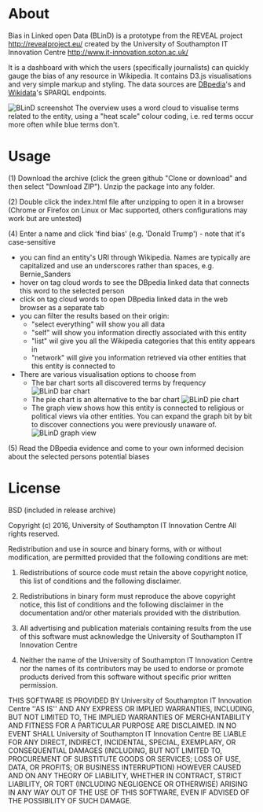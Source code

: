 # About
Bias in Linked open Data (BLinD) is a prototype from the REVEAL project http://revealproject.eu/ created by the University of Southampton IT Innovation Centre http://www.it-innovation.soton.ac.uk/

It is a dashboard with which the users (specifically journalists) can quickly gauge the bias of any resource in Wikipedia.
It contains D3.js visualisations and very simple markup and styling.
The data sources are [DBpedia](https://wiki.dbpedia.org/)'s and [Wikidata](https://www.wikidata.org/)'s SPARQL endpoints.

![BLinD screenshot](/images/screenshots/overview.png)
The overview uses a word cloud to visualise terms related to the entity, using a "heat scale" colour coding, i.e. red terms occur more often while blue terms don't.

# Usage
(1) Download the archive (click the green github "Clone or download" and then select "Download ZIP"). Unzip the package into any folder.

(2) Double click the index.html file after unzipping to open it in a browser (Chrome or Firefox on Linux or Mac supported, others configurations may work but are untested)

(4) Enter a name and click 'find bias' (e.g. 'Donald Trump') - note that it's case-sensitive
- you can find an entity's URI through Wikipedia. Names are typically are capitalized and use an underscores rather than spaces, e.g. Bernie_Sanders
- hover on tag cloud words to see the DBpedia linked data that connects this word to the selected person
- click on tag cloud words to open DBpedia linked data in the web browser as a separate tab
- you can filter the results based on their origin:
  * "select everything" will show you all data
  * "self" will show you information directly associated with this entity
  * "list" wil give you all the Wikipedia categories that this entity appears in
  * "network" will give you information retrieved via other entities that this entity is connected to
- There are various visualisation options to choose from
  * The bar chart sorts all discovered terms by frequency ![BLinD bar chart](/images/screenshots/bar.png)
  * The pie chart is an alternative to the bar chart ![BLinD pie chart](/images/screenshots/pie.png)
  * The graph view shows how this entity is connected to religious or political views via other entities. You can expand the graph bit by bit to discover connections you were previously unaware of.![BLinD graph view](/images/screenshots/graph.png)

(5) Read the DBpedia evidence and come to your own informed decision about the selected persons potential biases

# License
BSD (included in release archive)

Copyright (c) 2016, University of Southampton IT Innovation Centre
All rights reserved.

Redistribution and use in source and binary forms, with or without
modification, are permitted provided that the following conditions are met:

1. Redistributions of source code must retain the above copyright
   notice, this list of conditions and the following disclaimer.

2. Redistributions in binary form must reproduce the above copyright
   notice, this list of conditions and the following disclaimer in the
   documentation and/or other materials provided with the distribution.

3. All advertising and publication materials containing results from the use of this software
   must acknowledge the University of Southampton IT Innovation Centre

4. Neither the name of the University of Southampton IT Innovation Centre nor the
   names of its contributors may be used to endorse or promote products
   derived from this software without specific prior written permission.

THIS SOFTWARE IS PROVIDED BY University of Southampton IT Innovation Centre ''AS IS'' AND ANY
EXPRESS OR IMPLIED WARRANTIES, INCLUDING, BUT NOT LIMITED TO, THE IMPLIED
WARRANTIES OF MERCHANTABILITY AND FITNESS FOR A PARTICULAR PURPOSE ARE
DISCLAIMED. IN NO EVENT SHALL University of Southampton IT Innovation Centre BE LIABLE FOR ANY
DIRECT, INDIRECT, INCIDENTAL, SPECIAL, EXEMPLARY, OR CONSEQUENTIAL DAMAGES
(INCLUDING, BUT NOT LIMITED TO, PROCUREMENT OF SUBSTITUTE GOODS OR SERVICES;
LOSS OF USE, DATA, OR PROFITS; OR BUSINESS INTERRUPTION) HOWEVER CAUSED AND
ON ANY THEORY OF LIABILITY, WHETHER IN CONTRACT, STRICT LIABILITY, OR TORT
(INCLUDING NEGLIGENCE OR OTHERWISE) ARISING IN ANY WAY OUT OF THE USE OF THIS
SOFTWARE, EVEN IF ADVISED OF THE POSSIBILITY OF SUCH DAMAGE.
